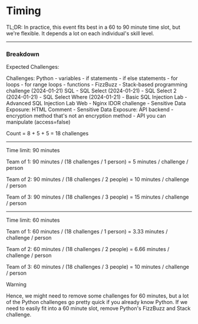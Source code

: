 # Timing

TL;DR: In practice, this event fits best in a 60 to 90 minute time slot, but we're flexible. It depends a lot on each individual's skill level.

----

### Breakdown

Expected Challenges:

Challenges:
	Python
	- variables
	- if statements
	- if else statements
	- for loops
	- for range loops
	- functions
	- FizzBuzz
	- Stack-based programming challenge (2024-01-21)
	SQL
	- SQL Select (2024-01-21)
	- SQL Select 2 (2024-01-21)
	- SQL Select Where (2024-01-21)
	- Basic SQL Injection Lab
	- Advanced SQL Injection Lab
	Web
	- Nginx IDOR challenge
	- Sensitive Data Exposure: HTML Comment
	- Sensitive Data Exposure: API backend
	- encryption method that's not an encryption method
	- API you can manipulate (access=false)

Count = 8 + 5 + 5 = 18 challenges

-----

Time limit: 90 minutes

Team of 1:
	90 minutes / (18 challenges / 1 person) = 5 minutes / challenge / person

Team of 2:
	90 minutes / (18 challenges / 2 people) = 10 minutes / challenge / person

Team of 3:
	90 minutes / (18 challenges / 3 people) = 15 minutes / challenge / person

-----

Time limit: 60 minutes

Team of 1:
	60 minutes / (18 challenges / 1 person) = 3.33 minutes / challenge / person

Team of 2:
	60 minutes / (18 challenges / 2 people) = 6.66 minutes / challenge / person

Team of 3:
	60 minutes / (18 challenges / 3 people) = 10 minutes / challenge / person

> [!WARNING]
> Hence, we might need to remove some challenges for 60 minutes, but a lot of the Python challenges go pretty quick if you already know Python.
> If we need to easily fit into a 60 minute slot, remove Python's FizzBuzz and Stack challenge.

